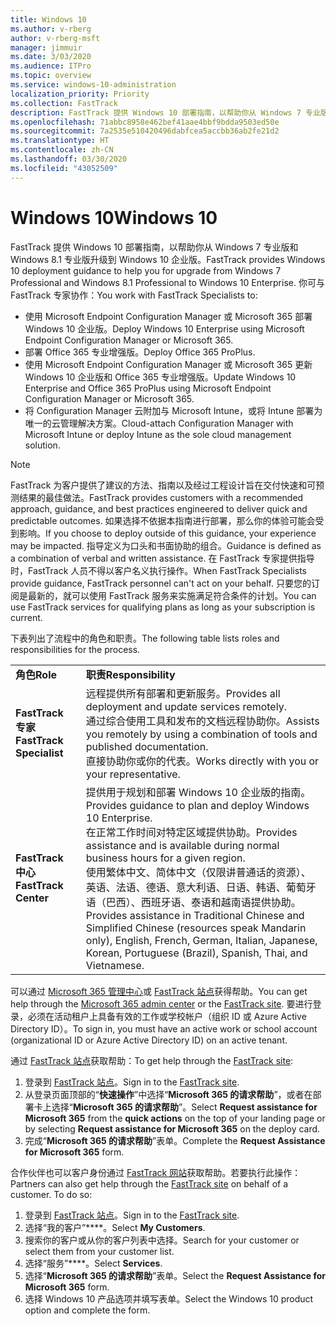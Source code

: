 ```yaml
---
title: Windows 10
ms.author: v-rberg
author: v-rberg-msft
manager: jimmuir
ms.date: 3/03/2020
ms.audience: ITPro
ms.topic: overview
ms.service: windows-10-administration
localization_priority: Priority
ms.collection: FastTrack
description: FastTrack 提供 Windows 10 部署指南，以帮助你从 Windows 7 专业版和 Windows 8.1 专业版升级到 Windows 10 企业版。
ms.openlocfilehash: 71abbc8958e462bef41aae4bbf9bdda9503ed50e
ms.sourcegitcommit: 7a2535e510420496dabfcea5accbb36ab2fe21d2
ms.translationtype: HT
ms.contentlocale: zh-CN
ms.lasthandoff: 03/30/2020
ms.locfileid: "43052509"
---
```

# <a name="windows-10"></a><span data-ttu-id="13c9c-103">Windows 10</span><span class="sxs-lookup"><span data-stu-id="13c9c-103">Windows 10</span></span>

<span data-ttu-id="13c9c-104">FastTrack 提供 Windows 10 部署指南，以帮助你从 Windows 7 专业版和 Windows 8.1 专业版升级到 Windows 10 企业版。</span><span class="sxs-lookup"><span data-stu-id="13c9c-104">FastTrack provides Windows 10 deployment guidance to help you for upgrade from Windows 7 Professional and Windows 8.1 Professional to Windows 10 Enterprise.</span></span> <span data-ttu-id="13c9c-105">你可与 FastTrack 专家协作：</span><span class="sxs-lookup"><span data-stu-id="13c9c-105">You work with FastTrack Specialists to:</span></span>

- <span data-ttu-id="13c9c-106">使用 Microsoft Endpoint Configuration Manager 或 Microsoft 365 部署 Windows 10 企业版。</span><span class="sxs-lookup"><span data-stu-id="13c9c-106">Deploy Windows 10 Enterprise using Microsoft Endpoint Configuration Manager or Microsoft 365.</span></span>
- <span data-ttu-id="13c9c-107">部署 Office 365 专业增强版。</span><span class="sxs-lookup"><span data-stu-id="13c9c-107">Deploy Office 365 ProPlus.</span></span> 
- <span data-ttu-id="13c9c-108">使用 Microsoft Endpoint Configuration Manager 或 Microsoft 365 更新 Windows 10 企业版和 Office 365 专业增强版。</span><span class="sxs-lookup"><span data-stu-id="13c9c-108">Update Windows 10 Enterprise and Office 365 ProPlus using Microsoft Endpoint Configuration Manager or Microsoft 365.</span></span>
- <span data-ttu-id="13c9c-109">将 Configuration Manager 云附加与 Microsoft Intune，或将 Intune 部署为唯一的云管理解决方案。</span><span class="sxs-lookup"><span data-stu-id="13c9c-109">Cloud-attach Configuration Manager with Microsoft Intune or deploy Intune as the sole cloud management solution.</span></span>
  
> [!NOTE]
> <span data-ttu-id="13c9c-110">FastTrack 为客户提供了建议的方法、指南以及经过工程设计旨在交付快速和可预测结果的最佳做法。</span><span class="sxs-lookup"><span data-stu-id="13c9c-110">FastTrack provides customers with a recommended approach, guidance, and best practices engineered to deliver quick and predictable outcomes.</span></span> <span data-ttu-id="13c9c-111">如果选择不依据本指南进行部署，那么你的体验可能会受到影响。</span><span class="sxs-lookup"><span data-stu-id="13c9c-111">If you choose to deploy outside of this guidance, your experience may be impacted.</span></span> <span data-ttu-id="13c9c-112">指导定义为口头和书面协助的组合。</span><span class="sxs-lookup"><span data-stu-id="13c9c-112">Guidance is defined as a combination of verbal and written assistance.</span></span> <span data-ttu-id="13c9c-113">在 FastTrack 专家提供指导时，FastTrack 人员不得以客户名义执行操作。</span><span class="sxs-lookup"><span data-stu-id="13c9c-113">When FastTrack Specialists provide guidance, FastTrack personnel can't act on your behalf.</span></span> <span data-ttu-id="13c9c-114">只要您的订阅是最新的，就可以使用 FastTrack 服务来实施满足符合条件的计划。</span><span class="sxs-lookup"><span data-stu-id="13c9c-114">You can use FastTrack services for qualifying plans as long as your subscription is current.</span></span>  
    
<span data-ttu-id="13c9c-115">下表列出了流程中的角色和职责。</span><span class="sxs-lookup"><span data-stu-id="13c9c-115">The following table lists roles and responsibilities for the process.</span></span>

|||
|:-----|:-----|
|<span data-ttu-id="13c9c-116">**角色**</span><span class="sxs-lookup"><span data-stu-id="13c9c-116">**Role**</span></span> <br/> |<span data-ttu-id="13c9c-117">**职责**</span><span class="sxs-lookup"><span data-stu-id="13c9c-117">**Responsibility**</span></span> <br/> |
|<span data-ttu-id="13c9c-118">**FastTrack 专家**</span><span class="sxs-lookup"><span data-stu-id="13c9c-118">**FastTrack Specialist**</span></span> <br/> |<span data-ttu-id="13c9c-119">远程提供所有部署和更新服务。</span><span class="sxs-lookup"><span data-stu-id="13c9c-119">Provides all deployment and update services remotely.</span></span>  <br/> <span data-ttu-id="13c9c-120">通过综合使用工具和发布的文档远程协助你。</span><span class="sxs-lookup"><span data-stu-id="13c9c-120">Assists you remotely by using a combination of tools and published documentation.</span></span> <br/> <span data-ttu-id="13c9c-121">直接协助你或你的代表。</span><span class="sxs-lookup"><span data-stu-id="13c9c-121">Works directly with you or your representative.</span></span>|
|<span data-ttu-id="13c9c-122">**FastTrack 中心**</span><span class="sxs-lookup"><span data-stu-id="13c9c-122">**FastTrack Center**</span></span>  <br/> |<span data-ttu-id="13c9c-123">提供用于规划和部署 Windows 10 企业版的指南。</span><span class="sxs-lookup"><span data-stu-id="13c9c-123">Provides guidance to plan and deploy Windows 10 Enterprise.</span></span>   <br/> <span data-ttu-id="13c9c-124">在正常工作时间对特定区域提供协助。</span><span class="sxs-lookup"><span data-stu-id="13c9c-124">Provides assistance and is available during normal business hours for a given region.</span></span> <br/> <span data-ttu-id="13c9c-125">使用繁体中文、简体中文（仅限讲普通话的资源）、英语、法语、德语、意大利语、日语、韩语、葡萄牙语（巴西）、西班牙语、泰语和越南语提供协助。</span><span class="sxs-lookup"><span data-stu-id="13c9c-125">Provides assistance in Traditional Chinese and Simplified Chinese (resources speak Mandarin only), English, French, German, Italian, Japanese, Korean, Portuguese (Brazil), Spanish, Thai, and Vietnamese.</span></span>|
 
<span data-ttu-id="13c9c-126">可以通过 [Microsoft 365 管理中心](https://go.microsoft.com/fwlink/?linkid=2032704)或 [FastTrack 站点](https://go.microsoft.com/fwlink/?linkid=780698)获得帮助。</span><span class="sxs-lookup"><span data-stu-id="13c9c-126">You can get help through the [Microsoft 365 admin center](https://go.microsoft.com/fwlink/?linkid=2032704) or the [FastTrack site](https://go.microsoft.com/fwlink/?linkid=780698).</span></span> <span data-ttu-id="13c9c-127">要进行登录，必须在活动租户上具备有效的工作或学校帐户（组织 ID 或 Azure Active Directory ID）。</span><span class="sxs-lookup"><span data-stu-id="13c9c-127">To sign in, you must have an active work or school account (organizational ID or Azure Active Directory ID) on an active tenant.</span></span> 

<span data-ttu-id="13c9c-128">通过 [FastTrack 站点](https://go.microsoft.com/fwlink/?linkid=780698)获取帮助：</span><span class="sxs-lookup"><span data-stu-id="13c9c-128">To get help through the [FastTrack site](https://go.microsoft.com/fwlink/?linkid=780698):</span></span> 
1.    <span data-ttu-id="13c9c-129">登录到 [FastTrack 站点](https://go.microsoft.com/fwlink/?linkid=780698)。</span><span class="sxs-lookup"><span data-stu-id="13c9c-129">Sign in to the [FastTrack site](https://go.microsoft.com/fwlink/?linkid=780698).</span></span> 
2.    <span data-ttu-id="13c9c-130">从登录页面顶部的“**快速操作**”中选择“**Microsoft 365 的请求帮助**”，或者在部署卡上选择“**Microsoft 365 的请求帮助**”。</span><span class="sxs-lookup"><span data-stu-id="13c9c-130">Select **Request assistance for Microsoft 365** from the **quick actions** on the top of your landing page or by selecting **Request assistance for Microsoft 365** on the deploy card.</span></span>
3.    <span data-ttu-id="13c9c-131">完成“**Microsoft 365 的请求帮助**”表单。</span><span class="sxs-lookup"><span data-stu-id="13c9c-131">Complete the **Request Assistance for Microsoft 365** form.</span></span>
  
<span data-ttu-id="13c9c-p104">合作伙伴也可以客户身份通过 [FastTrack 网站](https://go.microsoft.com/fwlink/?linkid=780698)获取帮助。若要执行此操作：</span><span class="sxs-lookup"><span data-stu-id="13c9c-p104">Partners can also get help through the [FastTrack site](https://go.microsoft.com/fwlink/?linkid=780698) on behalf of a customer. To do so:</span></span>
1.    <span data-ttu-id="13c9c-134">登录到 [FastTrack 站点](https://go.microsoft.com/fwlink/?linkid=780698)。</span><span class="sxs-lookup"><span data-stu-id="13c9c-134">Sign in to the [FastTrack site](https://go.microsoft.com/fwlink/?linkid=780698).</span></span> 
2.    <span data-ttu-id="13c9c-135">选择“我的客户”\*\*\*\*。</span><span class="sxs-lookup"><span data-stu-id="13c9c-135">Select **My Customers**.</span></span>
3.    <span data-ttu-id="13c9c-136">搜索你的客户或从你的客户列表中选择。</span><span class="sxs-lookup"><span data-stu-id="13c9c-136">Search for your customer or select them from your customer list.</span></span>
4.    <span data-ttu-id="13c9c-137">选择“服务”\*\*\*\*。</span><span class="sxs-lookup"><span data-stu-id="13c9c-137">Select **Services**.</span></span>
5.    <span data-ttu-id="13c9c-138">选择“**Microsoft 365 的请求帮助**”表单。</span><span class="sxs-lookup"><span data-stu-id="13c9c-138">Select the **Request Assistance for Microsoft 365** form.</span></span>
6.    <span data-ttu-id="13c9c-139">选择 Windows 10 产品选项并填写表单。</span><span class="sxs-lookup"><span data-stu-id="13c9c-139">Select the Windows 10 product option and complete the form.</span></span>
 
